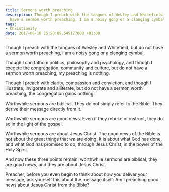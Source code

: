 ```yaml
---
title: Sermons worth preaching
description: Though I preach with the tongues of Wesley and Whitefield, but do not
  have a sermon worth preaching, I am a noisy gong or a clanging cymbal.
tags:
- Christianity
date: 2017-06-10 15:20:09.549177000 +01:00
---
```

Though I preach with the tongues of Wesley and Whitefield, but do not have a sermon worth preaching, I am a noisy gong or a clanging cymbal.

Though I can fathom politics, philosophy and psychology, and though I exegete the congregation, community and culture, but do not have a sermon worth preaching, my preaching is nothing.

Though I preach with clarity, compassion and conviction, and though I illustrate, invigorate and alliterate, but do not have a sermon worth preaching, the congregation gains nothing.

Worthwhile sermons are biblical. They do not simply refer to the Bible. They derive their message directly from it.

Worthwhile sermons are good news. Even if they rebuke or instruct, they do so in the light of the gospel.

Worthwhile sermons are about Jesus Christ. The good news of the Bible is not about the great things that _we_ are doing. It is about what God has done, and what God has promised to do, through Jesus Christ, in the power of the Holy Spirit.

And now these three points remain: worthwhile sermons are biblical, they are good news, and they are about Jesus Christ.

Preacher, before you even begin to think about _how_ you deliver your message, ask yourself this about the message itself: Am I preaching good news about Jesus Christ from the Bible?
